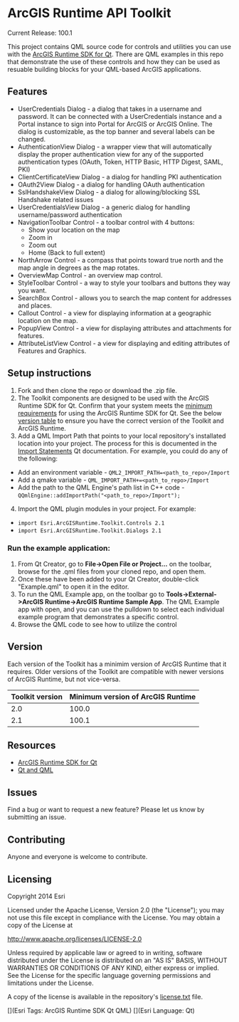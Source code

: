ArcGIS Runtime API Toolkit
==========================

Current Release: 100.1

This project contains QML source code for controls and utilities you can use with the [ArcGIS Runtime SDK for Qt](http://developers.arcgis.com/qt). There are QML examples in this repo that demonstrate the use of these controls and how they can be used as resuable building blocks for your QML-based ArcGIS applications.

## Features
- UserCredentials Dialog - a dialog that takes in a username and password. It can be connected with a UserCredentials instance and a Portal instance to sign into Portal for ArcGIS or ArcGIS Online. The dialog is customizable, as the top banner and several labels can be changed.
- AuthenticationView Dialog - a wrapper view that will automatically display the proper authentication view for any of the supported authentication types (OAuth, Token, HTTP Basic, HTTP Digest, SAML, PKI)
- ClientCertificateView Dialog - a dialog for handling PKI authentication
- OAuth2View Dialog - a dialog for handling OAuth authentication
- SslHandshakeView Dialog - a dialog for allowing/blocking SSL Handshake related issues
- UserCredentialsView Dialog - a generic dialog for handling username/password authentication
- NavigationToolbar Control - a toolbar control with 4 buttons: 
    -   Show your location on the map
    -   Zoom in
    -   Zoom out
    -   Home (Back to full extent)
- NorthArrow Control - a compass that points toward true north and the map angle in degrees as the map rotates.
- OverviewMap Control - an overview map control.
- StyleToolbar Control - a way to style your toolbars and buttons they way you want.
- SearchBox Control - allows you to search the map content for addresses and places.
- Callout Control - a view for displaying information at a geographic location on the map.
- PopupView Control - a view for displaying attributes and attachments for features.
- AttributeListView Control - a view for displaying and editing attributes of Features and Graphics.

## Setup instructions 

1. Fork and then clone the repo or download the .zip file.
2. The Toolkit components are designed to be used with the ArcGIS Runtime SDK for Qt. Confirm that your system meets the [minimum requirements](https://developers.arcgis.com/qt/latest/qml/guide/arcgis-runtime-sdk-for-qt-system-requirements.htm) for using the ArcGIS Runtime SDK for Qt. See the below [version table](#version) to ensure you have the correct version of the Toolkit and ArcGIS Runtime.
3. Add a QML Import Path that points to your local repository's installated location into your project. The process for this is documented in the [Import Statements](http://doc.qt.io/qt-5/qtqml-syntax-imports.html#qml-import-path) Qt documentation. For example, you could do any of the following:
  - Add an environment variable - `QML2_IMPORT_PATH=<path_to_repo>/Import`
  - Add a qmake variable - `QML_IMPORT_PATH+=<path_to_repo>/Import`
  - Add the path to the QML Engine's path list in C++ code - `QQmlEngine::addImportPath("<path_to_repo>/Import");`
4. Import the QML plugin modules in your project. For example:
  - `import Esri.ArcGISRuntime.Toolkit.Controls 2.1`
  - `import Esri.ArcGISRuntime.Toolkit.Dialogs 2.1`

### Run the example application:
1. From Qt Creator, go to <b>File->Open File or Project...</b> on the toolbar, browse for the .qml files from your cloned repo, and open them. 
2. Once these have been added to your Qt Creator, double-click "Example.qml" to open it in the editor. 
3. To run the QML Example app, on the toolbar go to <b>Tools->External->ArcGIS Runtime->ArcGIS Runtime Sample App</b>. The QML Example app with open, and you can use the pulldown to select each individual example program that demonstrates a specific control.
4. Browse the QML code to see how to utilize the control

## Version
Each version of the Toolkit has a minimim version of ArcGIS Runtime that it requires. Older versions of the Toolkit are compatible with newer versions of ArcGIS Runtime, but not vice-versa.

| Toolkit version | Minimum version of ArcGIS Runtime |
|-----------------|-----------------------------------|
| 2.0             | 100.0                             |
| 2.1             | 100.1                             |


## Resources

* [ArcGIS Runtime SDK for Qt](https://developers.arcgis.com/qt/)
* [Qt and QML](http://www.qt.io/)

## Issues

Find a bug or want to request a new feature?  Please let us know by submitting an issue.

## Contributing

Anyone and everyone is welcome to contribute.

## Licensing
Copyright 2014 Esri

Licensed under the Apache License, Version 2.0 (the "License");
you may not use this file except in compliance with the License.
You may obtain a copy of the License at

http://www.apache.org/licenses/LICENSE-2.0

Unless required by applicable law or agreed to in writing, software
distributed under the License is distributed on an "AS IS" BASIS,
WITHOUT WARRANTIES OR CONDITIONS OF ANY KIND, either express or implied.
See the License for the specific language governing permissions and
limitations under the License.

A copy of the license is available in the repository's [license.txt](license.txt) file.


[](Esri Tags: ArcGIS Runtime SDK Qt QML)
[](Esri Language: Qt)

